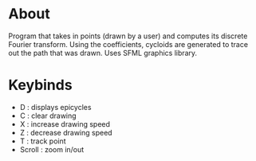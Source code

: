 # About
Program that takes in points (drawn by a user) and computes its discrete Fourier transform. Using the coefficients, cycloids are generated to trace out the path that was drawn. Uses SFML graphics library.

# Keybinds
- D : displays epicycles
- C : clear drawing
- X : increase drawing speed
- Z : decrease drawing speed
- T : track point
- Scroll : zoom in/out
